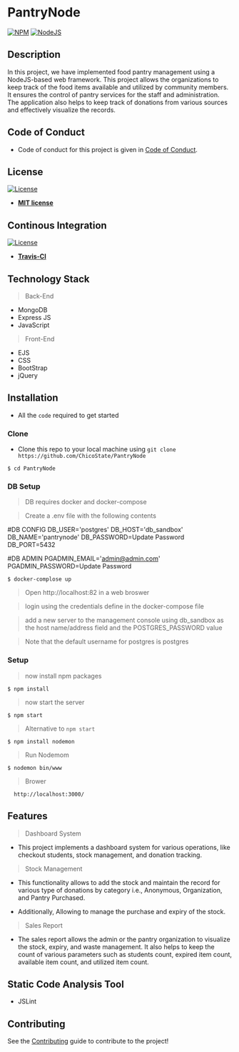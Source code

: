# PantryNode


[![NPM](https://img.shields.io/npm/v/npm/latest)](https://img.shields.io/npm/v/npm/latest)
[![NodeJS](https://img.shields.io/github/languages/top/badges/shields.svg)](https://img.shields.io/github/languages/top/badges/shields.svg)


## Description

In this project, we have implemented food pantry management using a NodeJS-based web framework. This project allows the organizations to keep track of the food items available and utilized by community members. It ensures the control of pantry services for the staff and administration. The application also helps to keep track of donations from various sources and effectively visualize the records.

## Code of Conduct

- Code of conduct for this project is given in [Code of Conduct](Code_of_Conduct.md).

## License

[![License](http://img.shields.io/:license-mit-blue.svg?style=flat-square)](http://badges.mit-license.org)

- **[MIT license](LICENSE)**

## Continous Integration 

[![License](https://travis-ci.org/ChicoState/PantryNode.svg?branch=master)](http://badges.mit-license.org)

- **[Travis-CI](https://travis-ci.org)**

## Technology Stack

> Back-End

- MongoDB
- Express JS
- JavaScript

> Front-End

- EJS
- CSS
- BootStrap
- jQuery

## Installation

- All the `code` required to get started

### Clone

- Clone this repo to your local machine using `git clone https://github.com/ChicoState/PantryNode`

```shell
$ cd PantryNode
```

### DB Setup

> DB requires docker and docker-compose

> Create a .env file with the following contents

#DB CONFIG
DB_USER='postgres'
DB_HOST='db_sandbox'
DB_NAME='pantrynode'
DB_PASSWORD=Update Password
DB_PORT=5432

#DB ADMIN
PGADMIN_EMAIL='admin@admin.com'
PGADMIN_PASSWORD=Update Password

```shell
$ docker-complose up
```
> Open http://localhost:82 in a web broswer

> login using the credentials define in the docker-compose file

> add a new server to the management console using db_sandbox as the host name/address field and the POSTGRES_PASSWORD value

> Note that the default username for postgres is postgres

### Setup

> now install npm packages

```shell
$ npm install
```

> now start the server

```shell
$ npm start
```

> Alternative to `npm start`

```shell
$ npm install nodemon
```

> Run Nodemom

```shell
$ nodemon bin/www
```

> Brower

```shell
  http://localhost:3000/
```


## Features

> Dashboard System 

-  This project implements a dashboard system for various operations, like checkout students, stock management, and donation tracking.

> Stock Management 

- This functionality allows to add the stock and maintain the record for various type of donations by category i.e., Anonymous, Organization, and Pantry Purchased. 

- Additionally, Allowing to manage the purchase and expiry of the stock.

> Sales Report 

-  The sales report allows the admin or the pantry organization to visualize the stock, expiry, and waste management. It also helps to keep the count of various parameters such as students count, expired item count, available item count, and utilized item count.

## Static Code Analysis Tool 

- JSLint

## Contributing

See the [Contributing](contributing.md) guide to contribute to the project!